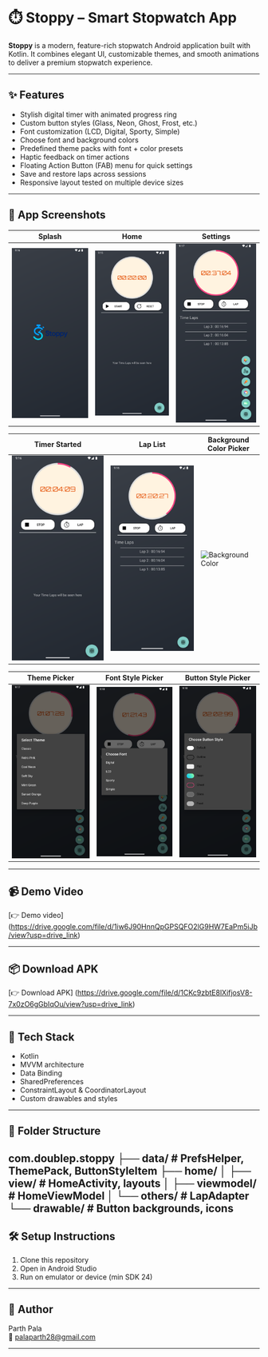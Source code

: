 # ⏱️ Stoppy – Smart Stopwatch App

**Stoppy** is a modern, feature-rich stopwatch Android application built with Kotlin. It combines elegant UI, customizable themes, and smooth animations to deliver a premium stopwatch experience.

---

## ✨ Features

- Stylish digital timer with animated progress ring
- Custom button styles (Glass, Neon, Ghost, Frost, etc.)
- Font customization (LCD, Digital, Sporty, Simple)
- Choose font and background colors
- Predefined theme packs with font + color presets
- Haptic feedback on timer actions
- Floating Action Button (FAB) menu for quick settings
- Save and restore laps across sessions
- Responsive layout tested on multiple device sizes
---
## 📱 App Screenshots

| Splash | Home | Settings |
|--------|------|----------|
| ![Splash](app/screenshots/splash.png) | ![Home](app/screenshots/home.png) | ![Settings](app/screenshots/fab_button.png) |

| Timer Started | Lap List | Background Color Picker |
|---------------|----------|--------------------------|
| ![Timer](app/screenshots/timer_start.png) | ![Lap List](app/screenshots/lap_list.png) | ![Background Color](app/screenshots/font_color_option.png) |

| Theme Picker | Font Style Picker | Button Style Picker |
|-------------------|-------------------|----------------------|
| ![Font Color](app/screenshots/theme_options.png) | ![Font Style](app/screenshots/font_options.png) | ![Button Style](app/screenshots/button_style_options.png) |

---
## 📹 Demo Video
[👉 Demo video] (https://drive.google.com/file/d/1iw6J90HnnQpGPSQFO2lG9HW7EaPm5iJb/view?usp=drive_link)

---
## 📦 Download APK
[👉 Download APK] (https://drive.google.com/file/d/1CKc9zbtE8lXifjosV8-7x0zO6gGbIqOu/view?usp=drive_link)

---
## 🚀 Tech Stack

- Kotlin
- MVVM architecture
- Data Binding
- SharedPreferences
- ConstraintLayout & CoordinatorLayout
- Custom drawables and styles

---

## 📁 Folder Structure
com.doublep.stoppy
├── data/ # PrefsHelper, ThemePack, ButtonStyleItem
├── home/
│ ├── view/ # HomeActivity, layouts
│ ├── viewmodel/ # HomeViewModel
│ └── others/ # LapAdapter
└── drawable/ # Button backgrounds, icons
---

## 🛠️ Setup Instructions

1. Clone this repository
2. Open in Android Studio
3. Run on emulator or device (min SDK 24)

---

## 👤 Author

Parth Pala  
📧 palaparth28@gmail.com

---
